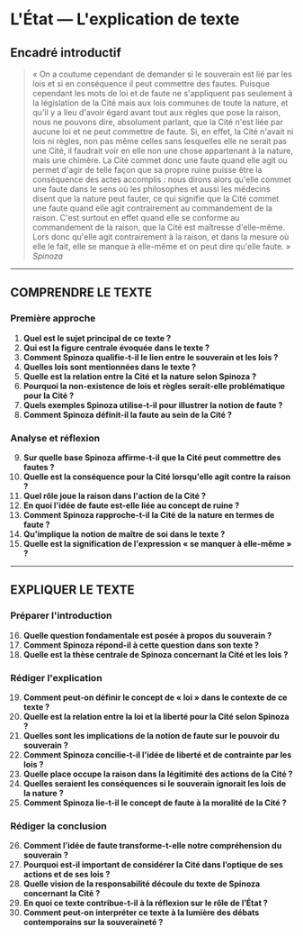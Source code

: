 # L'État — L'explication de texte

## Encadré introductif
> « On a coutume cependant de demander si le souverain est lié par les lois et si en conséquence il peut commettre des fautes. Puisque cependant les mots de loi et de faute ne s'appliquent pas seulement à la législation de la Cité mais aux lois communes de toute la nature, et qu'il y a lieu d'avoir égard avant tout aux règles que pose la raison, nous ne pouvons dire, absolument parlant, que la Cité n'est liée par aucune loi et ne peut commettre de faute. Si, en effet, la Cité n'avait ni lois ni règles, non pas même celles sans lesquelles elle ne serait pas une Cité, il faudrait voir en elle non une chose appartenant à la nature, mais une chimère. La Cité commet donc une faute quand elle agit ou permet d'agir de telle façon que sa propre ruine puisse être la conséquence des actes accomplis : nous dirons alors qu'elle commet une faute dans le sens où les philosophes et aussi les médecins disent que la nature peut fauter, ce qui signifie que la Cité commet une faute quand elle agit contrairement au commandement de la raison. C'est surtout en effet quand elle se conforme au commandement de la raison, que la Cité est maîtresse d'elle-même. Lors donc qu'elle agit contrairement à la raison, et dans la mesure où elle le fait, elle se manque à elle-même et on peut dire qu'elle faute. »  
> *Spinoza*

---

## COMPRENDRE LE TEXTE

### Première approche

1. **Quel est le sujet principal de ce texte ?**  
2. **Qui est la figure centrale évoquée dans le texte ?**  
3. **Comment Spinoza qualifie-t-il le lien entre le souverain et les lois ?**  
4. **Quelles lois sont mentionnées dans le texte ?**  
5. **Quelle est la relation entre la Cité et la nature selon Spinoza ?**  
6. **Pourquoi la non-existence de lois et règles serait-elle problématique pour la Cité ?**  
7. **Quels exemples Spinoza utilise-t-il pour illustrer la notion de faute ?**  
8. **Comment Spinoza définit-il la faute au sein de la Cité ?**

### Analyse et réflexion

9. **Sur quelle base Spinoza affirme-t-il que la Cité peut commettre des fautes ?**  
10. **Quelle est la conséquence pour la Cité lorsqu'elle agit contre la raison ?**  
11. **Quel rôle joue la raison dans l'action de la Cité ?**  
12. **En quoi l'idée de faute est-elle liée au concept de ruine ?**  
13. **Comment Spinoza rapproche-t-il la Cité de la nature en termes de faute ?**  
14. **Qu'implique la notion de maître de soi dans le texte ?**  
15. **Quelle est la signification de l'expression « se manquer à elle-même » ?**  

---

## EXPLIQUER LE TEXTE

### Préparer l'introduction

16. **Quelle question fondamentale est posée à propos du souverain ?**  
17. **Comment Spinoza répond-il à cette question dans son texte ?**  
18. **Quelle est la thèse centrale de Spinoza concernant la Cité et les lois ?**  

### Rédiger l'explication

19. **Comment peut-on définir le concept de « loi » dans le contexte de ce texte ?**  
20. **Quelle est la relation entre la loi et la liberté pour la Cité selon Spinoza ?**  
21. **Quelles sont les implications de la notion de faute sur le pouvoir du souverain ?**  
22. **Comment Spinoza concilie-t-il l'idée de liberté et de contrainte par les lois ?**  
23. **Quelle place occupe la raison dans la légitimité des actions de la Cité ?**  
24. **Quelles seraient les conséquences si le souverain ignorait les lois de la nature ?**  
25. **Comment Spinoza lie-t-il le concept de faute à la moralité de la Cité ?**  

### Rédiger la conclusion

26. **Comment l’idée de faute transforme-t-elle notre compréhension du souverain ?**  
27. **Pourquoi est-il important de considérer la Cité dans l’optique de ses actions et de ses lois ?**  
28. **Quelle vision de la responsabilité découle du texte de Spinoza concernant la Cité ?**  
29. **En quoi ce texte contribue-t-il à la réflexion sur le rôle de l’État ?**  
30. **Comment peut-on interpréter ce texte à la lumière des débats contemporains sur la souveraineté ?**  